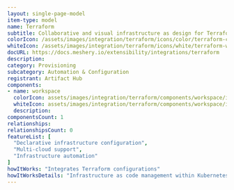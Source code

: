 ```yaml
---
layout: single-page-model
item-type: model
name: Terraform
subtitle: Collaborative and visual infrastructure as design for Terraform
colorIcon: /assets/images/integration/terraform/icons/color/terraform-color.svg
whiteIcon: /assets/images/integration/terraform/icons/white/terraform-white.svg
docURL: https://docs.meshery.io/extensibility/integrations/terraform
description: 
category: Provisioning
subcategory: Automation & Configuration
registrant: Artifact Hub
components: 
- name: workspace
  colorIcon: assets/images/integration/terraform/components/workspace/icons/color/workspace-color.svg
  whiteIcon: assets/images/integration/terraform/components/workspace/icons/white/workspace-white.svg
  description: 
componentsCount: 1
relationships: 
relationshipsCount: 0
featureList: [
  "Declarative infrastructure configuration",
  "Multi-cloud support",
  "Infrastructure automation"
]
howItWorks: "Integrates Terraform configurations"
howItWorksDetails: "Infrastructure as code management within Kubernetes"
---
```

